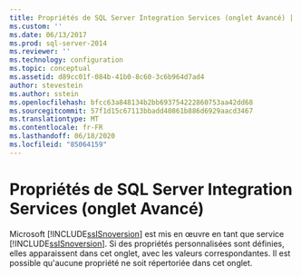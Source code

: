 ```yaml
---
title: Propriétés de SQL Server Integration Services (onglet Avancé) | Microsoft Docs
ms.custom: ''
ms.date: 06/13/2017
ms.prod: sql-server-2014
ms.reviewer: ''
ms.technology: configuration
ms.topic: conceptual
ms.assetid: d89cc01f-084b-41b0-8c60-3c6b964d7ad4
author: stevestein
ms.author: sstein
ms.openlocfilehash: bfcc63a848134b2bb693754222860753aa42dd68
ms.sourcegitcommit: 57f1d15c67113bbadd40861b886d6929aacd3467
ms.translationtype: MT
ms.contentlocale: fr-FR
ms.lasthandoff: 06/18/2020
ms.locfileid: "85064159"
---
```

# <a name="sql-server-integration-services-properties-advanced-tab"></a>Propriétés de SQL Server Integration Services (onglet Avancé)
  Microsoft [!INCLUDE[ssISnoversion](../../includes/ssisnoversion-md.md)] est mis en œuvre en tant que service [!INCLUDE[ssISnoversion](../../includes/ssisnoversion-md.md)]. Si des propriétés personnalisées sont définies, elles apparaissent dans cet onglet, avec les valeurs correspondantes. Il est possible qu'aucune propriété ne soit répertoriée dans cet onglet.  
  
  
